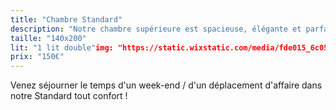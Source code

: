 ```yaml
---
title: "Chambre Standard"
description: "Notre chambre supérieure est spacieuse, élégante et parfaitement équipée.."
taille: "140x200"
lit: "1 lit double"img: "https://static.wixstatic.com/media/fde015_6c05c2f649564c37a7b5acfd3a848e5b.jpg/v1/fill/w_240,h_170,q_85,usm_0.66_1.00_0.01/fde015_6c05c2f649564c37a7b5acfd3a848e5b.jpg"
prix: "150€"
---
```


Venez séjourner le temps d'un week-end / d'un déplacement d'affaire dans notre Standard tout confort !
